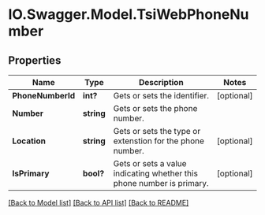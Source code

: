 # IO.Swagger.Model.TsiWebPhoneNumber
## Properties

Name | Type | Description | Notes
------------ | ------------- | ------------- | -------------
**PhoneNumberId** | **int?** | Gets or sets the identifier. | [optional] 
**Number** | **string** | Gets or sets the phone number. | 
**Location** | **string** | Gets or sets the type or extenstion for the phone number. | [optional] 
**IsPrimary** | **bool?** | Gets or sets a value indicating whether this phone number is primary. | [optional] 

[[Back to Model list]](../README.md#documentation-for-models) [[Back to API list]](../README.md#documentation-for-api-endpoints) [[Back to README]](../README.md)

